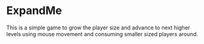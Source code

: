 ExpandMe
========

This is a simple game to grow the player size and advance to next higher levels using mouse movement and consuming smaller sized players around.
